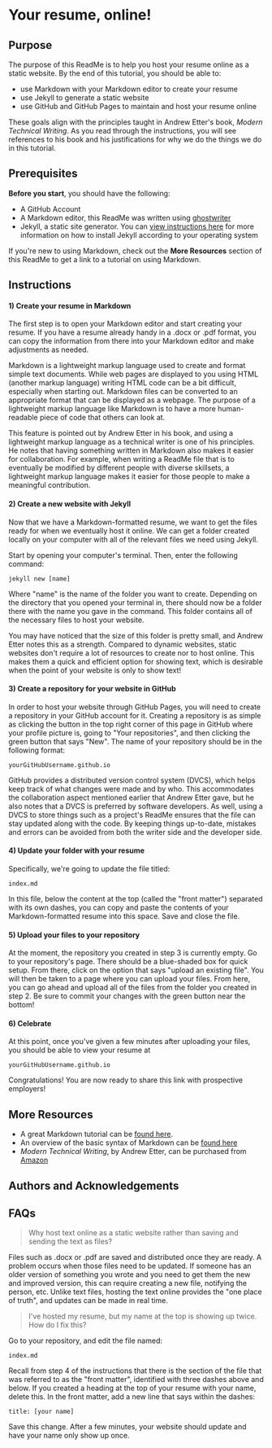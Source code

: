 # Your resume, online!

## Purpose

The purpose of this ReadMe is to help you host your resume online as a static website. By the end of this tutorial, you should be able to:
- use Markdown with your Markdown editor to create your resume
- use Jekyll to generate a static website
- use GitHub and GitHub Pages to maintain and host your resume online

These goals align with the principles taught in Andrew Etter's book, *Modern Technical Writing*. As you read through the instructions, you will see references to his book and his justifications for why we do the things we do in this tutorial.

## Prerequisites

**Before you start**, you should have the following:

- A GitHub Account
- A Markdown editor, this ReadMe was written using [ghostwriter](https://github.com/KDE/ghostwriter)
- Jekyll, a static site generator. You can [view instructions here](https://jekyllrb.com/docs/installation/) for more information on how to install Jekyll according to your operating system

If you're new to using Markdown, check out the **More Resources** section of this ReadMe to get a link to a tutorial on using Markdown.

## Instructions

#### 1) Create your resume in Markdown

The first step is to open your Markdown editor and start creating your resume. If you have a resume already handy in a .docx or .pdf format, you can copy the information from there into your Markdown editor and make adjustments as needed.

Markdown is a lightweight markup language used to create and format simple text documents. While web pages are displayed to you using HTML (another markup language) writing HTML code can be a bit difficult, especially when starting out. Markdown files can be converted to an appropriate format that can be displayed as a webpage. The purpose of a lightweight markup language like Markdown is to have a more human-readable piece of code that others can look at.

This feature is pointed out by Andrew Etter in his book, and using a lightweight markup language as a technical writer is one of his principles. He notes that having something written in Markdown also makes it easier for collaboration. For example, when writing a ReadMe file that is to eventually be modified by different people with diverse skillsets, a lightweight markup language makes it easier for those people to make a meaningful contribution.

#### 2) Create a new website with Jekyll

Now that we have a Markdown-formatted resume, we want to get the files ready for when we eventually host it online. We can get a folder created locally on your computer with all of the relevant files we need using Jekyll.

Start by opening your computer's terminal. Then, enter the following command:  
```
jekyll new [name]
```
Where "name" is the name of the folder you want to create. Depending on the directory that you opened your terminal in, there should now be a folder there with the name you gave in the command. This folder contains all of the necessary files to host your website.

You may have noticed that the size of this folder is pretty small, and Andrew Etter notes this as a strength. Compared to dynamic websites, static websites don't require a lot of resources to create nor to host online. This makes them a quick and efficient option for showing text, which is desirable when the point of your website is only to show text!

#### 3) Create a repository for your website in GitHub

In order to host your website through GitHub Pages, you will need to create a repository in your GitHub account for it. Creating a repository is as simple as clicking the button in the top right corner of this page in GitHub where your profile picture is, going to "Your repositories", and then clicking the green button that says "New". The name of your repository should be in the following format:
```
yourGitHubUsername.github.io
```

GitHub provides a distributed version control system (DVCS), which helps keep track of what changes were made and by who. This accommodates the collaboration aspect mentioned earlier that Andrew Etter gave, but he also notes that a DVCS is preferred by software developers. As well, using a DVCS to store things such as a project's ReadMe ensures that the file can stay updated along with the code. By keeping things up-to-date, mistakes and errors can be avoided from both the writer side and the developer side.

#### 4) Update your folder with your resume

Specifically, we're going to update the file titled:
```
index.md
```

In this file, below the content at the top (called the "front matter") separated with its own dashes, you can copy and paste the contents of your Markdown-formatted resume into this space. Save and close the file.

#### 5) Upload your files to your repository

At the moment, the repository you created in step 3 is currently empty. Go to your repository's page. There should be a blue-shaded box for quick setup. From there, click on the option that says "upload an existing file". You will then be taken to a page where you can upload your files. From here, you can go ahead and upload all of the files from the folder you created in step 2. Be sure to commit your changes with the green button near the bottom!

#### 6) Celebrate

At this point, once you've given a few minutes after uploading your files, you should be able to view your resume at
```
yourGitHubUsername.github.io
```

Congratulations! You are now ready to share this link with prospective employers!

## More Resources

- A great Markdown tutorial can be [found here](https://www.markdowntutorial.com/).
- An overview of the basic syntax of Markdown can be [found here](https://www.markdownguide.org/basic-syntax/)
- *Modern Technical Writing*, by Andrew Etter, can be purchased from [Amazon](https://www.amazon.ca/Modern-Technical-Writing-Introduction-Documentation-ebook/dp/B01A2QL9SS)

## Authors and Acknowledgements

## FAQs

> Why host text online as a static website rather than saving and sending the text as files?

Files such as .docx or .pdf are saved and distributed once they are ready. A problem occurs when those files need to be updated. If someone has an older version of something you wrote and you need to get them the new and improved version, this can require creating a new file, notifying the person, etc. Unlike text files, hosting the text online provides the "one place of truth", and updates can be made in real time.

> I've hosted my resume, but my name at the top is showing up twice. How do I fix this?

Go to your repository, and edit the file named:
```
index.md
```
Recall from step 4 of the instructions that there is the section of the file that was referred to as the "front matter", identified with three dashes above and below. If you created a heading at the top of your resume with your name, delete this. In the front matter, add a new line that says within the dashes:
```
title: [your name]
```
Save this change. After a few minutes, your website should update and have your name only show up once.